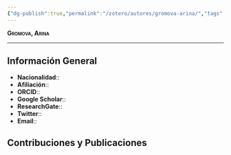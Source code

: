```yaml
---
{"dg-publish":true,"permalink":"/zotero/autores/gromova-arina/","tags":["#autor","#researcher"]}
---
```



<span style="font-variant:small-caps; font-weight: bold;"> Gromova, Arina </span>

---


## Información General

- **Nacionalidad**:: 
- **Afiliación**:: 
- **ORCID**:: 
- **Google Scholar**:: 
- **ResearchGate**:: 
- **Twitter**:: 
- **Email**::
  
## Contribuciones y Publicaciones







